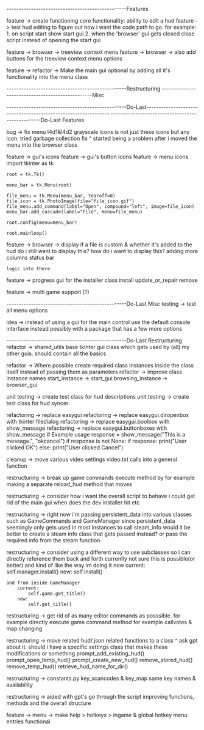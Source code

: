 -------------------------------------------------Features

feature -> create functioning core functionality: ability to edit a hud
	feature -> test hud editing to figure out how i want the code path to go. for example:
		1. on script start show start gui
		2. when the 'browser' gui gets closed close script instead of opening the start gui

feature -> browser -> treeview context menu
feature -> browser -> also add buttons for the treeview context menu options

feature -> refactor -> Make the main gui optional by adding all it's functionality into the menu class



-------------------------------------------------Restructuring
-------------------------------------------------Misc











-------------------------------------------------Do-Last---------------------------------------------------------------
-------------------------------------------------Do-Last Features

bug -> fix menu l4d1&l4d2 grayscale icons
	is not just these icons but any icon. tried garbage collection fix
	^ started being a problem after i moved the menu into the browser class

feature -> gui's icons
feature -> gui's button icons
feature -> menu icons
	import tkinter as tk

	root = tk.Tk()

	menu_bar = tk.Menu(root)

	file_menu = tk.Menu(menu_bar, tearoff=0)
	file_icon = tk.PhotoImage(file="file_icon.gif")
	file_menu.add_command(label="Open", compound="left", image=file_icon)
	menu_bar.add_cascade(label="File", menu=file_menu)

	root.config(menu=menu_bar)

	root.mainloop()

feature -> browser -> display if a file is custom & whether it's added to the hud
	do i still want to display this?
	how do i want to display this?
		adding more columns
		status bar
	
	logic into there

feature -> progress gui for the installer class
	install
	update_or_repair
	remove


feature -> multi game support (?)


-------------------------------------------------Do-Last Misc
testing -> test all menu options

idea -> instead of using a gui for the main control use the default console interface instead
	possibly with a package that has a few more options

-------------------------------------------------Do-Last Restructuring
refactor -> shared_utils base tkinter gui class which gets used by (all) my other guis. should contain all the basics

refactor -> Where possible create required class instances inside the class itself instead of passing them as parameters
refactor -> improve class instance names
	start_instance -> start_gui
	browsing_instance -> browser_gui

unit testing -> create test class for hud descriptions
unit testing -> create test class for hud syncer

refactoring -> replace easygui
	refactoring -> replace easygui.diropenbox with tkinter filedialog
	refactoring -> replace easygui.boolbox with show_message
	refactoring -> replace easygui.buttonboxes with show_message
			# Example usage
			response = show_message("This is a message.", "okcancel")
			if response is not None:
				if response:
					print("User clicked OK")
				else:
					print("User clicked Cancel")

cleanup -> move various video settings video.txt calls into a general function

restructuring -> break up game commands execute method by for example making a separate reload_hud method that moves

restructuring -> consider how i want the overall script to behave
	i could get rid of the main gui
	when does the dev installer hit
	etc

restructuring -> right now i'm passing persistent_data into various classes such as GameCommands and GameManager
	since persistent_data seemingly only gets used in most instances to call steam_info would it be better
	to create a steam info class that gets passed instead? or pass the required info from the steam function

restructuring -> consider using a different way to use subclasses so i can directly reference them back and forth
	currently not sure this is possible(or better) and kind of like the way im doing it now
	current:
		self.manager.install()
	new:
		self.install()

	and from inside GameManager
		current:
			self.game.get_title()
		new:
			self.get_title()

restructuring -> get rid of as many editor commands as posssible. for example directly execute game command method
	for example callvotes & map changing

restructuring -> move related hud/.json related functions to a class
	^ ask gpt about it. should i have a specific settings class that makes these modifications or something
	prompt_add_existing_hud()
	prompt_open_temp_hud()
	prompt_create_new_hud()
	remove_stored_hud()
	remove_temp_hud()
	retrieve_hud_name_for_dir()

restructuring -> constants.py key_scancodes & key_map same key names & availability

restructuring -> aided with gpt's go through the script improving functions, methods and the overall structure

feature -> menu -> make help > hotkeys > ingame & global hotkey menu entries functional
